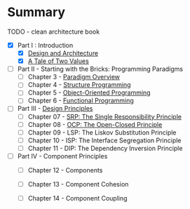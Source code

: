 # Summary
TODO - clean architecture book
- [X] Part I : Introduction
  - [X] [Design and Architecture](/what_is_design_and_architecture.md)
  - [X] [A Tale of Two Values](/a_tale_of_two_values.md)
- [ ] Part II - Starting with the Bricks: Programming Paradigms
  - [ ] Chapter 3 - [Paradigm Overview](/paradigm_overview.md)
  - [ ] Chapter 4 - [Structure Programming](/structured_programming.md)
  - [ ] Chapter 5 - [Object-Oriented Programming](/object_oriented_programming.md)
  - [ ] Chapter 6 - [Functional Programming](/functional_programming.md)
- [ ] Part III - [Design Principles](/design_principles/index.md)
  - [ ] Chapter 07 - [SRP: The Single Responsibility Principle](/design_principles/SRP.md)
  - [ ] Chapter 08 - [OCP: The Open-Closed Principle](/design_principles/OCP.md)
  - [ ] Chapter 09 - LSP: The Liskov Substitution Principle
  - [ ] Chapter 10 - ISP: The Interface Segregation Principle
  - [ ] Chapter 11 - DIP: The Dependency Inversion Principle
- [ ] Part IV - Component Principles
  - [ ] Chapter 12 - Components
  - [ ] Chapter 13 - Component Cohesion
  - [ ] Chapter 14 - Component Coupling

